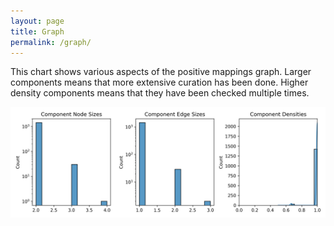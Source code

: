 ```yaml
---
layout: page
title: Graph
permalink: /graph/
---
```

This chart shows various aspects of the positive mappings graph. Larger components means that more extensive curation
has been done. Higher density components means that they have been checked multiple times.

<img src="https://raw.githubusercontent.com/biomappings/biomappings/master/docs/img/components.png" alt="Comparison"/>
